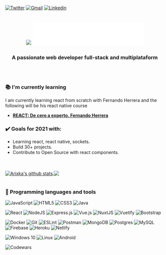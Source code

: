 

[![Twitter](https://img.shields.io/badge/-Twitter-1DA1F2?style=flat&logo=Twitter&logoColor=white)](https://twitter.com/_Arixka_)
[![Gmail](https://img.shields.io/badge/-Gmail-c14438?style=flat&logo=Gmail&logoColor=white)](mailto:marisiver25@gmail.com)
[![Linkedin](https://img.shields.io/badge/-LinkedIn-blue?style=flat&logo=Linkedin&logoColor=white)](https://www.linkedin.com/in/maria-siverio/)



<h1 align="center"><img src="https://media.giphy.com/media/mGcNjsfWAjY5AEZNw6/giphy.gif" width="50"> <img src="title.svg" width="350"></h1>

<h3 align="center">A passionate web developer full-stack and multiplataform</h3>
<br>
<br>
<h3 align="left">📚  I'm currently learning</h3>

I am currently learning react from scratch with Fernando Herrera 
and the following will be his react native course
* **[REACT: De cero a experto. Fernando Herrera](https://www.udemy.com/course/react-cero-experto/)** 


<h3 align="left">✔️  Goals for 2021 with:</h3>

- Learning react, react native, sockets.
- Build 30+ projects.
- Contribute to Open Source with react components.

<!---
<h3 align="left">:computer: Programming languages and tools: </h3>
-->


<br>
<br>

 
<a href="https://github.com/arixka/github-readme-stats">
  <img align="center" src="https://github-readme-stats.vercel.app/api?username=arixka&show_icons=true&&hide=prs&cache_seconds=86400&include_all_commits=true&theme=material-palenight" alt="Arixka's github stats" />
</a>
<a href="https://github.com/arixka/github-readme-stats">
  <img align="center" src="https://github-readme-stats.vercel.app/api/top-langs/?username=arixka&layout=compact&theme=material-palenight" />
</a>


<br>
<br>
<h3>🔧  Programming languages and tools</h3>

 <!--Languages-->
 
![JavaScript](https://img.shields.io/badge/javascript-%23323330.svg?style=flat&logo=Javascript&logoColor=%23F7DF1E)
![HTML5](https://img.shields.io/badge/html5-%23E34F26.svg?style=flat&logo=Html5&logoColor=white)
![CSS3](https://img.shields.io/badge/css3-%231572B6.svg?style=flat&logo=Css3&logoColor=white)
![Java](https://img.shields.io/badge/java-%23ED8B00.svg?style=flat&logo=Java&logoColor=white)

<!-- Repasar
![Python](https://img.shields.io/badge/python-%2314354C.svg?style=flat&logo=Python&logoColor=white)
![Elixir](https://img.shields.io/badge/elixir-%234B275F.svg?style=flat&logo=Elixir&logoColor=white)
![Go](https://img.shields.io/badge/go-%2300ADD8.svg?style=flat&logo=Go&logoColor=white)
-->

 <!--Frameworks-->
![React](https://img.shields.io/badge/react-%2320232a.svg?style=flat&logo=React&logoColor=%2361DAFB)
![NodeJS](https://img.shields.io/badge/node.js-%2343853D.svg?style=flat&logo=Node.js&logoColor=white&)
![Express.js](https://img.shields.io/badge/express.js-%23404d59.svg?style=flat&logo=Express&logoColor=%2361DAFB)
![Vue.js](https://img.shields.io/badge/vuejs-%2335495e.svg?style=flat&logo=Vuedotjs&logoColor=%234FC08D)
![NuxtJS](https://img.shields.io/badge/Nuxt-41b883?style=flat&logo=nuxt.js&logoColor=white)
![Vuetify](https://img.shields.io/badge/Vuetify-1867C0?style=flat&logo=Vuetify&logoColor=AEDDFF)
![Bootstrap](https://img.shields.io/badge/Bootstrap-563D7C?style=flat&logo=Bootstrap&logoColor=white)

![Docker](https://img.shields.io/badge/docker-%230db7ed.svg?style=flat&logo=Docker&logoColor=white)
![Git](https://img.shields.io/badge/git-%23F05033.svg?style=flat&logo=Git&logoColor=white)
![ESLint](https://img.shields.io/badge/ESLint-4B3263?style=flat&logo=Eslint&logoColor=white)
![Postman](https://img.shields.io/badge/Postman-FF6C37?style=flat&logo=Postman&logoColor=white)
![MongoDB](https://img.shields.io/badge/MongoDB-%234ea94b.svg?style=flat&logo=Mongodb&logoColor=white)
![Postgres](https://img.shields.io/badge/postgres-%23316192.svg?style=flat&logo=Postgresql&logoColor=white)
![MySQL](https://img.shields.io/badge/MySQL-00758F?style=flat&logo=Mysql&logoColor=white)
![Firebase](https://img.shields.io/badge/firebase-%23039BE5.svg?style=flat&logo=Firebase)
![Heroku](https://img.shields.io/badge/heroku-%23430098.svg?style=flat&logo=Heroku&logoColor=white)
![Netlify](https://img.shields.io/badge/Netlify-00C7B7?style=flat&logo=Netlify&logoColor=white) 

 <!--SO-->
![Windows 10](https://img.shields.io/badge/Windows-0078D6?style=flat&logo=Windows&logoColor=white) 
![Linux](https://img.shields.io/badge/Linux-FCC624?style=flat&logo=Linux&logoColor=white)
![Android](https://img.shields.io/badge/Android-3DDC84?style=flat&logo=Android&logoColor=white)


![Codewars](https://www.codewars.com/users/Arixka/badges/micro)
